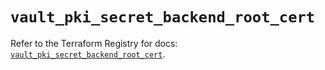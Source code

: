 # `vault_pki_secret_backend_root_cert`

Refer to the Terraform Registry for docs: [`vault_pki_secret_backend_root_cert`](https://registry.terraform.io/providers/hashicorp/vault/5.1.0/docs/resources/pki_secret_backend_root_cert).
